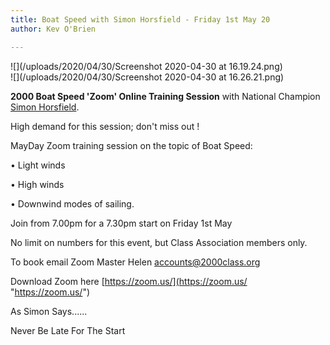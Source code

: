 ```yaml
---
title: Boat Speed with Simon Horsfield - Friday 1st May 20
author: Kev O'Brien

---
```

![](/uploads/2020/04/30/Screenshot 2020-04-30 at 16.19.24.png)  
![](/uploads/2020/04/30/Screenshot 2020-04-30 at 16.26.21.png)

**2000 Boat Speed 'Zoom' Online Training Session** with National Champion [Simon Horsfield](https://simonhorsfieldcoaching.co.uk/).

High demand for this session; don't miss out !

MayDay Zoom training session on the topic of Boat Speed:

• Light winds

• High winds

• Downwind modes of sailing.

Join from 7.00pm for a 7.30pm start on Friday 1st May

No limit on numbers for this event, but Class Association members only.

To book email Zoom Master Helen [accounts@2000class.org]()

Download Zoom here [https://zoom.us/](https://zoom.us/ "https://zoom.us/")

As Simon Says......

Never Be Late For The Start